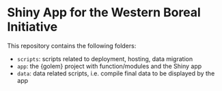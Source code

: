 # Shiny App for the Western Boreal Initiative

This repository contains the following folders:

- `scripts`: scripts related to deployment, hosting, data migration
- `app`: the {golem} project with function/modules and the Shiny app
- `data`: data related scripts, i.e. compile final data to be displayed by the app

